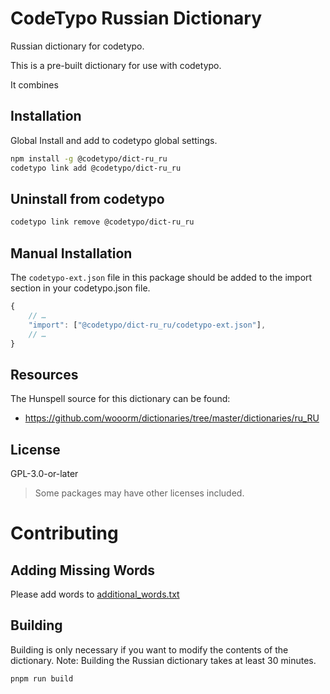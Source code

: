 # CodeTypo Russian Dictionary

Russian dictionary for codetypo.

This is a pre-built dictionary for use with codetypo.

It combines

## Installation

Global Install and add to codetypo global settings.

```sh
npm install -g @codetypo/dict-ru_ru
codetypo link add @codetypo/dict-ru_ru
```

## Uninstall from codetypo

```sh
codetypo link remove @codetypo/dict-ru_ru
```

## Manual Installation

The `codetypo-ext.json` file in this package should be added to the import section in your codetypo.json file.

```javascript
{
    // …
    "import": ["@codetypo/dict-ru_ru/codetypo-ext.json"],
    // …
}
```

## Resources

The Hunspell source for this dictionary can be found:

- https://github.com/wooorm/dictionaries/tree/master/dictionaries/ru_RU

## License

GPL-3.0-or-later

> Some packages may have other licenses included.

# Contributing

## Adding Missing Words

Please add words to [additional_words.txt](https://github.com/khulnasoft/codetypo/blob/main/dictionaries/ru_RU/src/additional_words.txt)

## Building

Building is only necessary if you want to modify the contents of the dictionary.
Note: Building the Russian dictionary takes at least 30 minutes.

```sh
pnpm run build
```
